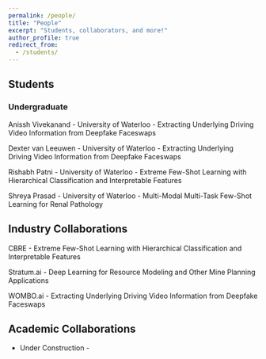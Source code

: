 ```yaml
---
permalink: /people/
title: "People"
excerpt: "Students, collaborators, and more!"
author_profile: true
redirect_from: 
  - /students/
---
```



## Students 

### Undergraduate

Anissh Vivekanand - University of Waterloo - Extracting Underlying Driving Video Information from Deepfake Faceswaps

Dexter van Leeuwen - University of Waterloo - Extracting Underlying Driving Video Information from Deepfake Faceswaps

Rishabh Patni - University of Waterloo - Extreme Few-Shot Learning with Hierarchical Classification and Interpretable Features

Shreya Prasad - University of Waterloo - Multi-Modal Multi-Task Few-Shot Learning for Renal Pathology


## Industry Collaborations

CBRE - Extreme Few-Shot Learning with Hierarchical Classification and Interpretable Features

Stratum.ai - Deep Learning for Resource Modeling and Other Mine Planning Applications

WOMBO.ai - Extracting Underlying Driving Video Information from Deepfake Faceswaps


## Academic Collaborations

- Under Construction -
